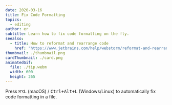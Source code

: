```yaml
---
date: 2020-03-16
title: Fix Code Formatting
topics:
  - editing
author: er
subtitle: Learn how to fix code formatting on the fly.
seealso:
  - title: How to reformat and rearrange code
    href: "https://www.jetbrains.com/help/webstorm/reformat-and-rearrange-code.html"
thumbnail: ./thumbnail.png
cardThumbnail: ./card.png
animatedGif:
  file: ./tip.webm
  width: 600
  height: 265
---
```


Press <kbd>⌘⌥L</kbd> (macOS) / <kbd>Ctrl+Alt+L</kbd> (Windows/Linux) to automatically fix code formatting in a file.
